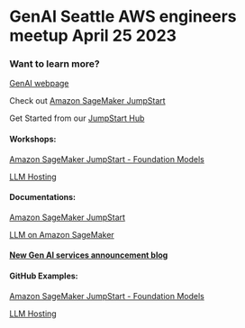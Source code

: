 # GenAI Seattle AWS engineers meetup April 25 2023

### Want to learn more?

[GenAI webpage](https://aws.amazon.com/generative-ai/)

Check out [Amazon SageMaker JumpStart](https://aws.amazon.com/sagemaker/jumpstart)

Get Started from our [JumpStart Hub](https://aws.amazon.com/sagemaker/jumpstart/getting-started)

#### Workshops:

[Amazon SageMaker JumpStart - Foundation Models](https://catalog.us-east-1.prod.workshops.aws/workshops/63069e26-921c-4ce1-9cc7-dd882ff62575/en-US/lab9/flan-t5-foundation-model)

[LLM Hosting](https://catalog.us-east-1.prod.workshops.aws/workshops/bb62b5d7-313f-4733-88cd-9c1aa41c724d/en-US)

#### Documentations:
[Amazon SageMaker JumpStart](https://docs.aws.amazon.com/sagemaker/latest/dg/studio-jumpstart.html)

[LLM on Amazon SageMaker](https://d1.awsstatic.com/events/Summits/reinvent2022/AIM405_Train-and-deploy-large-language-models-on-Amazon-SageMaker.pdf)

#### [New Gen AI services announcement blog](https://aws.amazon.com/blogs/machine-learning/announcing-new-tools-for-building-with-generative-ai-on-aws/)

#### GitHub Examples:
[Amazon SageMaker JumpStart - Foundation Models](https://github.com/aws/amazon-sagemaker-examples/tree/main/introduction_to_amazon_algorithms/jumpstart-foundation-models)

[LLM Hosting](https://github.com/aws/amazon-sagemaker-examples/tree/main/inference/generativeai/llm-workshop)

